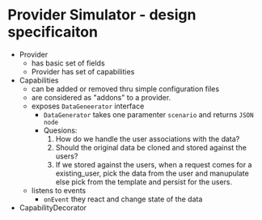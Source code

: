 # Provider Simulator - design specificaiton 
- Provider 
    - has basic set of fields 
    - Provider has set of capabilities 
- Capabilities 
    - can be added or removed thru simple configuration files 
    - are considered as "addons" to a provider. 
    - exposes `DataGeneerator` interface 
        - `DataGenerator` takes one paramenter `scenario` and returns `JSON node`
        - Quesions: 
            1. How do we handle the user associations with the data?  
            2. Should the original data be cloned and stored against the users? 
            3. If we stored against the users, when a request comes for a existing_user, pick the data from the user and manupulate else pick from the template and persist for the users. 
    - listens to events 
        - `onEvent` they react and change state of the data 
- CapabilityDecorator



